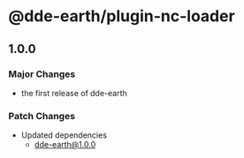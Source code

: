# @dde-earth/plugin-nc-loader

## 1.0.0

### Major Changes

- the first release of dde-earth

### Patch Changes

- Updated dependencies
  - dde-earth@1.0.0
